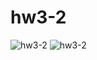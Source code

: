 # hw3-2
![hw3-2](https://github.com/user-attachments/assets/f7a21c67-3c66-4c8c-9615-e67574577932)
![hw3-2](https://github.com/user-attachments/assets/82939570-bd80-4043-8656-e02f8f9fdd85)

